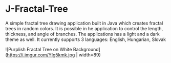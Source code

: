 # J-Fractal-Tree
A simple fractal tree drawing application built in Java which creates fractal trees in random colors.
It is possible in he application to control the length, thickness, and angle of branches.
The applications has a light and a dark theme as well.
It currently supports 3 languages: English, Hungarian, Slovak

![Purplish Fractal Tree on White Background](https://i.imgur.com/YIg5kmk.jpg | width=89)
